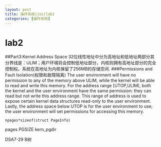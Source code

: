 ```yaml
---
layout: post
title: 操作系统|jos|lab2
categories: [操作系统]
---
```

# lab2
##Part3:Kernel Address Space
32位线性地址中分为高地址和低地址两部分其分界线是：ULIM；用户环境将会控制低地址部分，内核则拥有高地址部分的完全控制权。系统在高地址为内核保留了256MB的存储空间.
###Permissions and Fault Isolation(权限和故障隔离)
The user environment will have no permission to any of the memory above ULIM, while the kernel will be able to read and write this memory. For the address range [UTOP,ULIM), both the kernel and the user environment have the same permission: they can read but not write this address range. This range of address is used to expose certain kernel data structures read-only to the user environment. Lastly, the address space below UTOP is for the user environment to use; the user environment will set permissions for accessing this memory.




	npages*sizeof(struct PageInfo)
pages
	PGSIZE
kern_pgdir

DSA7-29   B树